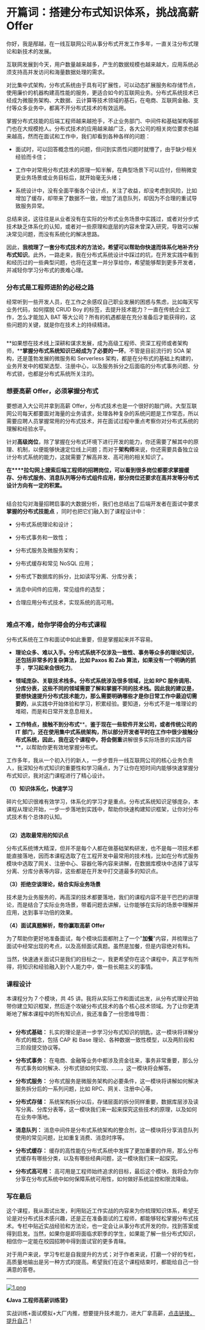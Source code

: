 # 开篇词：搭建分布式知识体系，挑战高薪Offer

你好，我是邴越，在一线互联网公司从事分布式开发工作多年，一直关注分布式理论和新技术的发展。

互联网发展到今天，用户数量越来越多，产生的数据规模也越来越大，应用系统必须支持高并发访问和海量数据处理的需求。

对比集中式架构，分布式系统由于具有可扩展性，可以动态扩展服务和存储节点，使用廉价的机器构建高性能的服务，更适合如今的互联网业务。分布式系统技术已经成为微服务架构、大数据、云计算等技术领域的基石，在电商、互联网金融、支付等众多业务中，都离不开分布式技术的有效运用。

掌握分布式技能的后端工程师越来越抢手，不止业务部门、中间件和基础架构等部门也在大规模抢人。分布式技术的应用越来越广泛，各大公司的相关岗位要求也越来越高，然而在面试和工作中，我们却看到各种各样的问题：

* 面试时，可以回答概念性的问题，但问到实质性问题时就懵了，由于缺少相关经验而卡住；

* 工作中对常用分布式技术的原理一知半解，在典型场景下可以应付，但稍微变更业务场景或业务目标后，就开始毫无头绪；

* 系统设计中，没有全面平衡各个设计点，关注了收益，却没考虑到风险，比如增加了缓存，却带来了数据不一致，增加了消息队列，却因为不合理的重试导致服务异常。

总结来说，这往往是从业者没有在实际的分布式业务场景中实践过，或者对分步式技术缺乏体系化的认知，或者对一些原理和底层的内容未曾深入研究，导致可以解决常见问题，而没有系统化的解决思路。

因此，**我梳理了一套分布式技术的方法论，希望可以帮助你快速而体系化地补齐分布式知识**。此外，一路走来，我在分布式系统设计中踩过的坑，在开发实践中看到和经历过的一些典型问题，也将在这里一并分享给你，希望能够帮到更多开发者，并减轻你学习分布式的畏难心理。

### 分布式是工程师进阶的必经之路

经常听到一些开发人员，在工作之余感叹自己职业发展的困惑与焦虑，比如每天写业务代码，如何摆脱 CRUD Boy 的标签，去提升技术能力？一直在传统企业工作，怎么才能加入 BAT 等大公司？所有的机遇都是在充分准备后才能获得的，这些问题的关键，就是你在技术上的持续精进。


<Image alt="" src="https://s0.lgstatic.com/i/image3/M01/07/63/Ciqah16ERqmAE-qtAAJ5c5hckiA055.png"/> 


**如果想在技术线上深耕和谋求发展，成为高级工程师、资深工程师或者架构师，****掌握分布式系统知识已经成为了必要的一环**。不管是目前流行的 SOA 架构，还是蓬勃发展的微服务和 Serverless 架构，都是在分布式的基础上构建的，业务开发中的框架选型、注册中心，以及服务拆分之后面临的分布式事务问题、分布式锁，也都是分布式系统所关注的。

### 想要高薪 Offer，必须掌握分布式

要想进入大公司并拿到高薪 Offer，分布式技术也是一个很好的敲门砖。大型互联网公司每天都要面对海量的业务请求，处理各种复杂的系统问题是工作常态，所以需要应聘人员掌握常用的分布式技术，并在面试过程中重点考察你对分布式系统的理解和经验水平。

针对**高级岗位**，除了掌握在分布式环境下进行开发的能力，你还需要了解其中的原理、机制，以便能够快速定位线上问题；而对于**架构师**来说，你还需要具备独立设计分布式系统的能力，这就需要了解高并发、高可用的相关知识了。

**在****拉勾网上搜索后端工程师的招聘岗位，可以看到很多岗位都要求掌握缓存、分布式服务、消息队列等分布式组件应用，部分岗位还要求在高并发等分布式设计方向有一定的积累。**


<Image alt="" src="https://s0.lgstatic.com/i/image3/M01/08/6A/Ciqah16FzVKAUHomABFJwSsmtFg192.png"/> 


结合拉勾对海量招聘启事的大数据分析，我们也总结出了后端开发者在面试中要求**掌握的分布式技能点** ，同时也把它们融入到了课程设计中：

* 分布式系统理论和设计；

* 分布式事务和一致性；

* 分布式服务及微服务架构；

* 分布式缓存和常见 NoSQL 应用；

* 分布式下数据库的拆分，比如读写分离、分库分表；

* 消息中间件的应用，常见组件的选型；

* 合理应用分布式技术，实现系统的高可用。


<Image alt="" src="https://s0.lgstatic.com/i/image3/M01/80/79/Cgq2xl6ERqmAEq1kAAENcRtXEvU094.png"/> 


### 难点不难，给你学得会的分布式课程

分布式系统在工作和面试中如此重要，但是掌握起来并不容易。

* **理论众多、难以入手。**分布式系统不仅涉及一致性、事务等众多的理论知识，还包括非常多的复杂算法，比如 Paxos 和 Zab 算法，如果**没有一个明确的抓手** ，**学习起来会很吃力**。

* **领域庞杂、关联技术栈多。**分布式系统涉及很多领域，比如 RPC 服务调用、分库分表，这些不同的领域需要了解和掌握不同的技术栈。因此我的建议是，要想快速提升分布式技术能力，那么**需要明确哪些才是你日常工作中最迫切需要的**，从实践中开始体验和学习，积累经验。要知道，分布式不是一堆理论的堆砌，而是和日常开发息息相关。

* **工作特点，接触不到分布式****。**鉴于现在一些软件开发公司，或者传统公司的 IT 部门，还在使用集中式系统架构，所以部分开发者平时在工作中很少接触分布式系统，因此，我在这个课程中，将会侧重**讲解很多实际场景的实践内容**，以帮助你更有效地掌握分布式。

工作多年，我从一个初入行的新人，一步步晋升一线互联网公司的核心业务负责人，我深知分布式知识的重要性和学习痛点，为了让你在短时间内能够快速掌握分布式知识，我对这门课程进行了精心设计。

**（1）知识体系化，快速学习**

碎片化知识很难有效学习，体系化的学习才是重点。分布式系统知识足够庞杂，本课程从理论开始，一步一步落地到实践中，帮助你快速构建知识框架，让你对分布式技术有个总体的认知。


<Image alt="" src="https://s0.lgstatic.com/i/image3/M01/07/63/Ciqah16ERqmAGJjpAACXHV15Oyg347.png"/> 


**（2）选取最常用的知识点**

分布式系统博大精深，但并不是每个人都在做基础架构研发，也不是每一项技术都能直接落地，因而本课程选取了在工程开发中最常用的技术栈，比如在分布式服务模块中选取了网关、注册中心、容器化等内容来讲解，在数据库模块中选择了读写分离、分库分表等内容，这些都是在开发中打交道最多的知识点。

**（3）拒绝空谈理论，结合实际业务场景**

技术是为业务服务的，再高深的技术都要落地，我们的课程内容不是干巴巴的讲理论，而是结合了实际业务场景，带着问题去讲解，让你能够在实际的场景中理解并应用，达到事半功倍的效果。

**（4）面试真题解析，帮你赢取高薪 Offer**

为了帮助你更好地准备面试，每个模块后面都附上了一个"**加餐**"内容，并梳理出了面试中经常出现的考点，以及高频面试真题。虽然是加餐，但是内容绝对有料。

当然，快速通关面试只是我们的目标之一，我更希望你在这个课程中，真正学有所得，将知识和经验融入到个人能力中，做一些长期主义的事情。

### 课程设计

本课程分为 7 个模块，共 45 讲。我将从实际工作和面试出发，从分布式理论开始带你建立知识框架，然后逐个攻破分布式技术的各个核心技术领域。为了让你更清晰地了解本课程中的所有知识点，我还准备了一份思维导图：


<Image alt="" src="https://s0.lgstatic.com/i/image3/M01/80/79/Cgq2xl6ERqmAdmMXAAMdZN_Jn7I815.png"/> 


* **分布式基础：** 扎实的理论是进一步学习分布式知识的钥匙，这一模块将详解分布式的概念，包括 CAP 和 Base 理论、各种数据一致性模型，以及两阶段和三阶段提交协议等。

* **分布式事务：** 在电商、金融等业务中都涉及资金往来，事务非常重要，那么分布式事务如何解决、分布式锁如何实现、......，这一模块将会解答。

* **分布式服务：** 分布式服务是微服务架构的必要条件，这一模块将讲解如何解决服务拆分后的一系列问题，比如 RPC、网关、注册中心等。

* **分布式存储：** 系统架构拆分以后，存储层面的拆分同样重要，数据库层涉及读写分离、分库分表等，这一模块我们来一起来探究这些技术的原理，以及如何在业务中落地。

* **消息队列：** 消息中间件是分布式系统架构的整合剂，这一模块将分享消息队列使用的常见问题，比如重复消费、消息时序等。

* **分布式缓存：** 缓存的高性能在分布式系统中发挥了更加重要的作用，那么分布式缓存有哪些分类，以及有哪些经典问题，这一模块我们来一起探究。

* **分布式高可用：** 高可用是工程师始终追求的目标，最后这个模块，我将会为你分享在分布式系统中如何保障系统可用性，如何做好系统监控和限流降级。

### 写在最后

这个课程，我从面试出发，利用贴近工作实战的内容来为你梳理知识体系，希望无论是对分布式技术感兴趣，还是正在准备面试的工程师，都能够轻松掌握分布式技术。专栏中贴近实战经验和方法论，也一定会让从事分布式开发的你，找到答案或得到启发。当然，如果你是即将面临求职季的学生，如果能了解一些分布式知识，相信你一定能在校园招聘中得到面试官的更多青睐。

对于用户来说，学习专栏是自我提升的方式；对于作者来说，打磨一个好的专栏，高质量地输出是另一种方式的提高。希望我们在这个课程结束时，都能给自己一份满意的答卷。

*** ** * ** ***

[
<Image alt="1.png" src="https://s0.lgstatic.com/i/image/M00/6D/3E/CgqCHl-s60-AC0B_AAhXSgFweBY762.png"/> 
](https://shenceyun.lagou.com/t/Mka)

**《Java 工程师高薪训练营》**

实战训练+面试模拟+大厂内推，想要提升技术能力，进大厂拿高薪，[点击链接，提升自己](https://shenceyun.lagou.com/t/Mka)！

